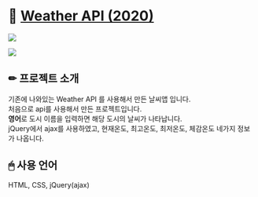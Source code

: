 # 📌 [Weather API (2020)](http://did3296.dothome.co.kr/weather/)

![](https://images.velog.io/images/hyerimiya/post/3076102c-7699-4b94-b6ae-490c61b72e6e/1.png)

![](https://images.velog.io/images/hyerimiya/post/6cacecfa-4e14-4604-a629-c8fda41624d5/2.png)


## ✏ 프로젝트 소개
기존에 나와있는 Weather API 를 사용해서 만든 날씨앱 입니다.  
처음으로 api를 사용해서 만든 프로젝트입니다.  
**영어**로 도시 이름을 입력하면 해당 도시의 날씨가 나타납니다.  
jQuery에서 ajax를 사용하였고, 현재온도, 최고온도, 최저온도, 체감온도 네가지 정보가 나옵니다.

## 🖱 사용 언어
HTML, CSS, jQuery(ajax)


